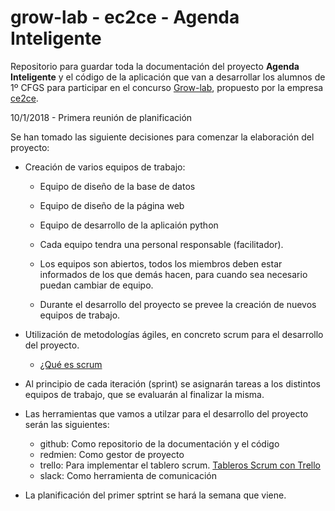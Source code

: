 # grow-lab - ec2ce - Agenda Inteligente

Repositorio para guardar toda la documentación del proyecto **Agenda Inteligente** y el código de la aplicación que van a desarrollar los alumnos de 1º CFGS para participar en el concurso [Grow-lab](http://www.ec2ce.com/grow-lab-2/), propuesto por la empresa [ce2ce](http://www.ec2ce.com).

10/1/2018 - Primera reunión de planificación

Se han tomado las siguiente decisiones para comenzar la elaboración del proyecto:

* Creación de varios equipos de trabajo:
	* Equipo de diseño de la base de datos
	* Equipo de diseño de la página web
	* Equipo de desarrollo de la aplicaión python

	* Cada equipo tendra una personal responsable (facilitador).
	* Los equipos son abiertos, todos los miembros deben estar informados de los que demás hacen, para cuando sea necesario puedan cambiar de equipo.
	* Durante el desarrollo del proyecto se prevee la creación de nuevos equipos de trabajo.

* Utilización de metodologías ágiles, en concreto scrum para el desarrollo del proyecto.

	* [¿Qué es scrum](https://proyectosagiles.org/que-es-scrum/)

* Al principio de cada iteración (sprint) se asignarán tareas a los distintos equipos de trabajo, que se evaluarán al finalizar la misma.

* Las herramientas que vamos a utilzar para el desarrollo del proyecto serán las siguientes:

	* github: Como repositorio de la documentación y el código
	* redmien: Como gestor de proyecto 
	* trello: Para implementar el tablero scrum. [Tableros Scrum con Trello](http://fernandollopis.dlsi.ua.es/?p=42)
	* slack: Como herramienta de comunicación

* La planificación del primer sptrint se hará la semana que viene.